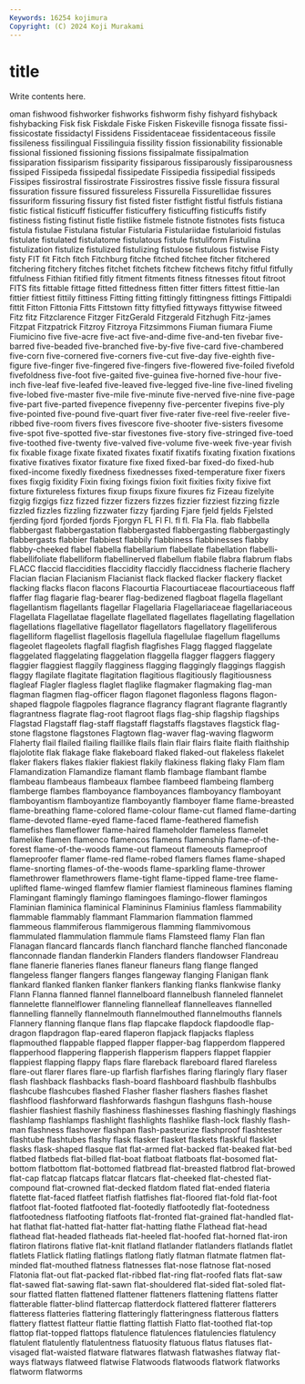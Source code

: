 ```yaml
---
Keywords: 16254 kojimura
Copyright: (C) 2024 Koji Murakami
---
```


# title

Write contents here.



oman fishwood fishworker fishworks fishworm fishy fishyard fishyback fishybacking
Fisk fisk Fiskdale Fiske Fisken Fiskeville fisnoga fissate fissi- fissicostate
fissidactyl Fissidens Fissidentaceae fissidentaceous fissile fissileness fissilingual Fissilinguia fissility fission
fissionability fissionable fissional fissioned fissioning fissions fissipalmate fissipalmation fissiparation fissiparism
fissiparity fissiparous fissiparously fissiparousness fissiped Fissipeda fissipedal fissipedate Fissipedia fissipedial
fissipeds Fissipes fissirostral fissirostrate Fissirostres fissive fissle fissura fissural fissuration
fissure fissured fissureless Fissurella Fissurellidae fissures fissuriform fissuring fissury fist
fisted fister fistfight fistful fistfuls fistiana fistic fistical fisticuff fisticuffer
fisticuffery fisticuffing fisticuffs fistify fistiness fisting fistinut fistle fistlike fistmele
fistnote fistnotes fists fistuca fistula fistulae Fistulana fistular Fistularia Fistulariidae
fistularioid fistulas fistulate fistulated fistulatome fistulatous fistule fistuliform Fistulina fistulization
fistulize fistulized fistulizing fistulose fistulous fistwise Fisty fisty FIT fit
Fitch fitch Fitchburg fitche fitched fitchee fitcher fitchered fitchering fitchery
fitches fitchet fitchets fitchew fitchews fitchy fitful fitfully fitfulness Fithian
fitified fitly fitment fitments fitness fitnesses fitout fitroot FITS fits
fittable fittage fitted fittedness fitten fitter fitters fittest fittie-lan fittier
fittiest fittily fittiness Fitting fitting fittingly fittingness fittings Fittipaldi fittit
Fitton Fittonia Fitts Fittstown fitty fittyfied fittyways fittywise fitweed Fitz
fitz Fitzclarence Fitzger FitzGerald Fitzgerald Fitzhugh Fitz-james Fitzpat Fitzpatrick Fitzroy
Fitzroya Fitzsimmons Fiuman fiumara Fiume Fiumicino five five-acre five-act five-and-dime
five-and-ten fivebar five-barred five-beaded five-branched five-by-five five-card five-chambered five-corn five-cornered
five-corners five-cut five-day five-eighth five-figure five-finger five-fingered five-fingers five-flowered five-foiled
fivefold fivefoldness five-foot five-gaited five-guinea five-horned five-hour five-inch five-leaf five-leafed
five-leaved five-legged five-line five-lined fiveling five-lobed five-master five-mile five-minute five-nerved
five-nine five-page five-part five-parted fivepence fivepenny five-percenter fivepins five-ply five-pointed
five-pound five-quart fiver five-rater five-reel five-reeler five-ribbed five-room fivers fives
fivescore five-shooter five-sisters fivesome five-spot five-spotted five-star fivestones five-story five-stringed
five-toed five-toothed five-twenty five-valved five-volume five-week five-year fivish fix fixable
fixage fixate fixated fixates fixatif fixatifs fixating fixation fixations fixative
fixatives fixator fixature fixe fixed fixed-bar fixed-do fixed-hub fixed-income fixedly
fixedness fixednesses fixed-temperature fixer fixers fixes fixgig fixidity Fixin fixing
fixings fixion fixit fixities fixity fixive fixt fixture fixtureless fixtures
fixup fixups fixure fixures fiz Fizeau fizelyite fizgig fizgigs fizz
fizzed fizzer fizzers fizzes fizzier fizziest fizzing fizzle fizzled fizzles
fizzling fizzwater fizzy fjarding Fjare fjeld fjelds Fjelsted fjerding fjord
fjorded fjords Fjorgyn FL Fl Fl. fl fl. Fla Fla.
flab flabbella flabbergast flabbergastation flabbergasted flabbergasting flabbergastingly flabbergasts flabbier flabbiest
flabbily flabbiness flabbinesses flabby flabby-cheeked flabel flabella flabellarium flabellate flabellation
flabelli- flabellifoliate flabelliform flabellinerved flabellum flabile flabra flabrum flabs FLACC
flaccid flaccidities flaccidity flaccidly flaccidness flacherie flachery Flacian flacian Flacianism
Flacianist flack flacked flacker flackery flacket flacking flacks flacon flacons
Flacourtia Flacourtiaceae flacourtiaceous flaff flaffer flag flagarie flag-bearer flag-bedizened flagboat
flagella flagellant flagellantism flagellants flagellar Flagellaria Flagellariaceae flagellariaceous Flagellata Flagellatae
flagellate flagellated flagellates flagellating flagellation flagellations flagellative flagellator flagellators flagellatory
flagelliferous flagelliform flagellist flagellosis flagellula flagellulae flagellum flagellums flageolet flageolets
flagfall flagfish flagfishes Flagg flagged flaggelate flaggelated flaggelating flaggelation flaggella
flagger flaggers flaggery flaggier flaggiest flaggily flagginess flagging flaggingly flaggings
flaggish flaggy flagilate flagitate flagitation flagitious flagitiously flagitiousness flagleaf Flagler
flagless flaglet flaglike flagmaker flagmaking flag-man flagman flagmen flag-officer flagon
flagonet flagonless flagons flagon-shaped flagpole flagpoles flagrance flagrancy flagrant flagrante
flagrantly flagrantness flagrate flag-root flagroot flags flag-ship flagship flagships Flagstad
Flagstaff flag-staff flagstaff flagstaffs flagstaves flagstick flag-stone flagstone flagstones Flagtown
flag-waver flag-waving flagworm Flaherty flail flailed flailing flaillike flails flain
flair flairs flaite flaith flaithship flajolotite flak flakage flake flakeboard
flaked flaked-out flakeless flakelet flaker flakers flakes flakier flakiest flakily
flakiness flaking flaky Flam flam Flamandization Flamandize flamant flamb flambage
flambant flambe flambeau flambeaus flambeaux flambee flambeed flambeing flamberg flamberge
flambes flamboyance flamboyances flamboyancy flamboyant flamboyantism flamboyantize flamboyantly flamboyer flame
flame-breasted flame-breathing flame-colored flame-colour flame-cut flamed flame-darting flame-devoted flame-eyed flame-faced
flame-feathered flamefish flamefishes flameflower flame-haired flameholder flameless flamelet flamelike flamen
flamenco flamencos flamens flamenship flame-of-the-forest flame-of-the-woods flame-out flameout flameouts flameproof
flameproofer flamer flame-red flame-robed flamers flames flame-shaped flame-snorting flames-of-the-woods flame-sparkling
flame-thrower flamethrower flamethrowers flame-tight flame-tipped flame-tree flame-uplifted flame-winged flamfew flamier
flamiest flamineous flamines flaming Flamingant flamingly flamingo flamingoes flamingo-flower flamingos
Flaminian flaminica flaminical Flamininus Flaminius flamless flammability flammable flammably flammant
Flammarion flammation flammed flammeous flammiferous flammigerous flamming flammivomous flammulated flammulation
flammule flams Flamsteed flamy Flan flan Flanagan flancard flancards flanch
flanchard flanche flanched flanconade flanconnade flandan flanderkin Flanders flanders flandowser
Flandreau flane flanerie flaneries flanes flaneur flaneurs flang flange flanged
flangeless flanger flangers flanges flangeway flanging Flanigan flank flankard flanked
flanken flanker flankers flanking flanks flankwise flanky Flann Flanna flanned
flannel flannelboard flannelbush flanneled flannelet flannelette flannelflower flanneling flannelleaf flannelleaves
flannelled flannelling flannelly flannelmouth flannelmouthed flannelmouths flannels Flannery flanning flanque
flans flap flapcake flapdock flapdoodle flap-dragon flapdragon flap-eared flaperon flapjack
flapjacks flapless flapmouthed flappable flapped flapper flapper-bag flapperdom flappered flapperhood
flappering flapperish flapperism flappers flappet flappier flappiest flapping flappy flaps
flare flareback flareboard flared flareless flare-out flarer flares flare-up flarfish
flarfishes flaring flaringly flary flaser flash flashback flashbacks flash-board flashboard
flashbulb flashbulbs flashcube flashcubes flashed Flasher flasher flashers flashes flashet
flashflood flashforward flashforwards flashgun flashguns flash-house flashier flashiest flashily flashiness
flashinesses flashing flashingly flashings flashlamp flashlamps flashlight flashlights flashlike flash-lock
flashly flash-man flashness flashover flashpan flash-pasteurize flashproof flashtester flashtube flashtubes
flashy flask flasker flasket flaskets flaskful flasklet flasks flask-shaped flasque
flat flat-armed flat-backed flat-beaked flat-bed flatbed flatbeds flat-billed flat-boat flatboat
flatboats flat-bosomed flat-bottom flatbottom flat-bottomed flatbread flat-breasted flatbrod flat-browed flat-cap
flatcap flatcaps flatcar flatcars flat-cheeked flat-chested flat-compound flat-crowned flat-decked flatdom
flated flat-ended flateria flatette flat-faced flatfeet flatfish flatfishes flat-floored flat-fold
flat-foot flatfoot flat-footed flatfooted flat-footedly flatfootedly flat-footedness flatfootedness flatfooting flatfoots
flat-fronted flat-grained flat-handled flat-hat flathat flat-hatted flat-hatter flat-hatting flathe Flathead
flat-head flathead flat-headed flatheads flat-heeled flat-hoofed flat-horned flat-iron flatiron flatirons
flative flat-knit flatland flatlander flatlanders flatlands flatlet flatlets Flatlick flatling
flatlings flatlong flatly flatman flatmate flatmen flat-minded flat-mouthed flatness flatnesses
flat-nose flatnose flat-nosed Flatonia flat-out flat-packed flat-ribbed flat-ring flat-roofed flats
flat-saw flat-sawed flat-sawing flat-sawn flat-shouldered flat-sided flat-soled flat-sour flatted flatten
flattened flattener flatteners flattening flattens flatter flatterable flatter-blind flattercap flatterdock
flattered flatterer flatterers flatteress flatteries flattering flatteringly flatteringness flatterous flatters
flattery flattest flatteur flattie flatting flattish Flatto flat-toothed flat-top flattop
flat-topped flattops flatulence flatulences flatulencies flatulency flatulent flatulently flatulentness flatuosity
flatuous flatus flatuses flat-visaged flat-waisted flatware flatwares flatwash flatwashes flatway
flat-ways flatways flatweed flatwise Flatwoods flatwoods flatwork flatworks flatworm flatworms
